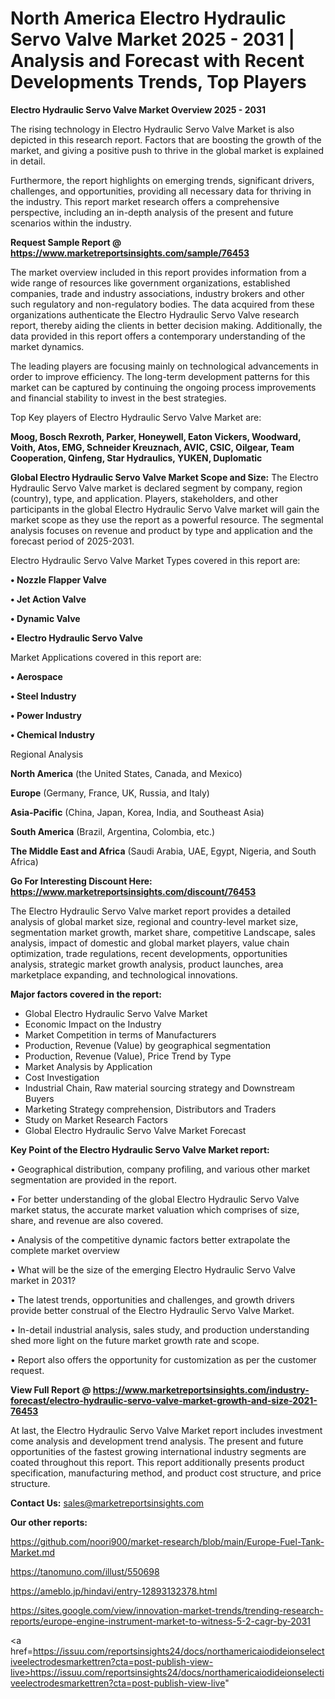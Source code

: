 # North America Electro Hydraulic Servo Valve Market 2025 - 2031 | Analysis and Forecast with Recent Developments Trends, Top Players

<Strong> Electro Hydraulic Servo Valve Market Overview 2025 - 2031</strong>

The rising technology in Electro Hydraulic Servo Valve Market is also depicted in this research report. Factors that are boosting the growth of the market, and giving a positive push to thrive in the global market is explained in detail.

Furthermore, the report highlights on emerging trends, significant drivers, challenges, and opportunities, providing all necessary data for thriving in the industry. This report market research offers a comprehensive perspective, including an in-depth analysis of the present and future scenarios within the industry.

<strong>Request Sample Report @ <a href=https://www.marketreportsinsights.com/sample/76453>https://www.marketreportsinsights.com/sample/76453</a></strong>

The market overview included in this report provides information from a wide range of resources like government organizations, established companies, trade and industry associations, industry brokers and other such regulatory and non-regulatory bodies. The data acquired from these organizations authenticate the Electro Hydraulic Servo Valve research report, thereby aiding the clients in better decision making. Additionally, the data provided in this report offers a contemporary understanding of the market dynamics.

The leading players are focusing mainly on technological advancements in order to improve efficiency. The long-term development patterns for this market can be captured by continuing the ongoing process improvements and financial stability to invest in the best strategies.

Top Key players of Electro Hydraulic Servo Valve Market are:

<strong>Moog, Bosch Rexroth, Parker, Honeywell, Eaton Vickers, Woodward, Voith, Atos, EMG, Schneider Kreuznach, AVIC, CSIC, Oilgear, Team Cooperation, Qinfeng, Star Hydraulics, YUKEN, Duplomatic</strong>

<strong><b>Global Electro Hydraulic Servo Valve Market Scope and Size:</b></strong>
The Electro Hydraulic Servo Valve market is declared segment by company, region (country), type, and application. Players, stakeholders, and other participants in the global Electro Hydraulic Servo Valve market will gain the market scope as they use the report as a powerful resource. The segmental analysis focuses on revenue and product by type and application and the forecast period of 2025-2031.

Electro Hydraulic Servo Valve Market Types covered in this report are:

<strong>• Nozzle Flapper Valve

• Jet Action Valve

• Dynamic Valve

• Electro Hydraulic Servo Valve</strong>

Market Applications covered in this report are:

<strong>• Aerospace

• Steel Industry

• Power Industry

• Chemical Industry</strong> 

Regional Analysis

<strong>North America</strong> (the United States, Canada, and Mexico)

<strong>Europe</strong> (Germany, France, UK, Russia, and Italy)

<strong>Asia-Pacific</strong> (China, Japan, Korea, India, and Southeast Asia)

<strong>South America</strong> (Brazil, Argentina, Colombia, etc.)

<strong>The Middle East and Africa</strong> (Saudi Arabia, UAE, Egypt, Nigeria, and South Africa)

<strong>Go For Interesting Discount Here: <a href=https://www.marketreportsinsights.com/discount/76453>https://www.marketreportsinsights.com/discount/76453</a></strong>

The Electro Hydraulic Servo Valve market report provides a detailed analysis of global market size, regional and country-level market size, segmentation market growth, market share, competitive Landscape, sales analysis, impact of domestic and global market players, value chain optimization, trade regulations, recent developments, opportunities analysis, strategic market growth analysis, product launches, area marketplace expanding, and technological innovations.

<strong><b>Major factors covered in the report:</b></strong>
<ul>
  <li>Global Electro Hydraulic Servo Valve Market </li>
  <li>Economic Impact on the Industry</li>
  <li>Market Competition in terms of Manufacturers</li>
  <li>Production, Revenue (Value) by geographical segmentation</li>
  <li>Production, Revenue (Value), Price Trend by Type</li>
  <li>Market Analysis by Application</li>
  <li>Cost Investigation</li>
  <li>Industrial Chain, Raw material sourcing strategy and Downstream Buyers</li>
  <li>Marketing Strategy comprehension, Distributors and Traders</li>
  <li>Study on Market Research Factors</li>
  <li>Global Electro Hydraulic Servo Valve Market Forecast</li>
</ul>

<strong><b>Key Point of the Electro Hydraulic Servo Valve Market report:</b></strong>

• Geographical distribution, company profiling, and various other market segmentation are provided in the report.

• For better understanding of the global Electro Hydraulic Servo Valve market status, the accurate market valuation which comprises of size, share, and revenue are also covered.

• Analysis of the competitive dynamic factors better extrapolate the complete market overview

• What will be the size of the emerging Electro Hydraulic Servo Valve market in 2031?

• The latest trends, opportunities and challenges, and growth drivers provide better construal of the Electro Hydraulic Servo Valve Market.

• In-detail industrial analysis, sales study, and production understanding shed more light on the future market growth rate and scope.

• Report also offers the opportunity for customization as per the customer request.

<strong><b>View Full Report @ <a href=https://www.marketreportsinsights.com/industry-forecast/electro-hydraulic-servo-valve-market-growth-and-size-2021-76453>https://www.marketreportsinsights.com/industry-forecast/electro-hydraulic-servo-valve-market-growth-and-size-2021-76453</a></b></strong>


At last, the Electro Hydraulic Servo Valve Market report includes investment come analysis and development trend analysis. The present and future opportunities of the fastest growing international industry segments are coated throughout this report. This report additionally presents product specification, manufacturing method, and product cost structure, and price structure.

<strong>Contact Us:</strong>
sales@marketreportsinsights.com

<strong>Our other reports:</strong>

<a href=https://github.com/noori900/market-research/blob/main/Europe-Fuel-Tank-Market.md>https://github.com/noori900/market-research/blob/main/Europe-Fuel-Tank-Market.md</a>

<a href=https://tanomuno.com/illust/550698>https://tanomuno.com/illust/550698</a>

<a href=https://ameblo.jp/hindavi/entry-12893132378.html>https://ameblo.jp/hindavi/entry-12893132378.html</a>

<a href=https://sites.google.com/view/innovation-market-trends/trending-research-reports/europe-engine-instrument-market-to-witness-5-2-cagr-by-2031>https://sites.google.com/view/innovation-market-trends/trending-research-reports/europe-engine-instrument-market-to-witness-5-2-cagr-by-2031</a>

<a href=https://issuu.com/reportsinsights24/docs/northamericaiodideionselectiveelectrodesmarkettren?cta=post-publish-view-live>https://issuu.com/reportsinsights24/docs/northamericaiodideionselectiveelectrodesmarkettren?cta=post-publish-view-live</a>"
